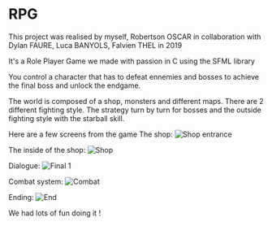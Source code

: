 # RPG
This project was realised by myself, Robertson OSCAR in collaboration with Dylan FAURE, Luca BANYOLS, Falvien THEL in 2019

It's a Role Player Game we made with passion in C using the SFML library

You control a character that has to defeat ennemies and bosses to achieve the final boss and unlock the endgame.

The world is composed of a shop, monsters and different maps. There are 2 different fighting style. The strategy turn by turn for bosses and the outside fighting style with the starball skill.

Here are a few screens from the game
The shop:
![Shop entrance](https://user-images.githubusercontent.com/45995983/153596165-b4d8c0ac-487e-4ebd-80a4-e0fcb8ff97e6.png)

The inside of the shop:
![Shop](https://user-images.githubusercontent.com/45995983/153596241-7440ca7a-b206-4703-8537-7c43df1a411c.png)

Dialogue:
![Final 1](https://user-images.githubusercontent.com/45995983/153596461-1808cde3-98bb-46fa-a071-2099730175dd.png)

Combat system:
![Combat](https://user-images.githubusercontent.com/45995983/153596485-7fda9666-2b52-43a0-859d-25f22d39b57b.png)

Ending:
![End](https://user-images.githubusercontent.com/45995983/153596509-88944eae-a46b-452b-bd21-f012acd3c41b.png)

We had lots of fun doing it !
